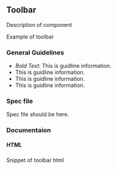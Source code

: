 
## Toolbar

Description of component

Example of toolbar



### General Guidelines

- _Bold Text:_ This is guidline information.
- This is guidline information.
- This is guidline information.
- This is guidline information.



### Spec file

Spec file should be here.



### Documentaion

##### HTML

Snippet of toolbar html
